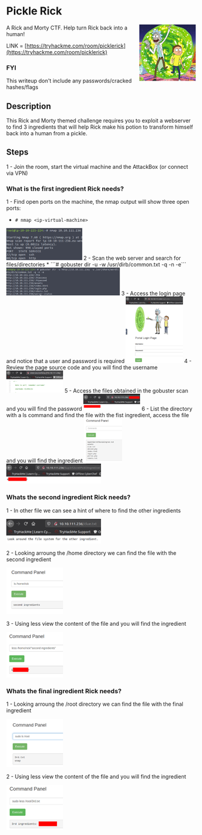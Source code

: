 # Pickle Rick

<img align="right" src="https://github.com/matthernet/Writeups/blob/main/TryHackMe/Room/images/picklerick/picklerick01.jpeg" width="150" height="150">

A Rick and Morty CTF. Help turn Rick back into a human!

LINK = [https://tryhackme.com/room/picklerick](https://tryhackme.com/room/picklerick)

### FYI
This writeup don't include any passwords/cracked hashes/flags

## Description

This Rick and Morty themed challenge requires you to exploit a webserver to find 3 ingredients that will help Rick make his potion to transform himself back into a human from a pickle.

## Steps

1 - Join the room, start the virtual machine and the AttackBox (or connect via VPN)

### What is the first ingredient Rick needs?
1 - Find open ports on the machine, the nmap output will show three open ports:
* ```# nmap <ip-virtual-machine>```
<img src="https://github.com/matthernet/Writeups/blob/main/TryHackMe/Room/images/picklerick/picklerick02.png" width="40%">
2 - Scan the web server and search for files/directories
* ```# gobuster dir -u <http://ip-virtual-machine/> -w /usr/dirb/common.txt -q -n -e```
<img src="https://github.com/matthernet/Writeups/blob/main/TryHackMe/Room/images/picklerick/picklerick03.png" width="60%">
3 - Access the login page and notice that a user and password is required
<img src="https://github.com/matthernet/Writeups/blob/main/TryHackMe/Room/images/picklerick/picklerick04.png" width="30%">
4 - Review the page source code and you will find the username
<img src="https://github.com/matthernet/Writeups/blob/main/TryHackMe/Room/images/picklerick/picklerick05.png" width="30%">
5 - Access the files obtained in the gobuster scan and you will find the password
<img src="https://github.com/matthernet/Writeups/blob/main/TryHackMe/Room/images/picklerick/picklerick06.png" width="30%">
6 - List the directory with a ls command and find the file with the fist ingredient, access the file and you will find the ingredient
<img src="https://github.com/matthernet/Writeups/blob/main/TryHackMe/Room/images/picklerick/picklerick07.png" width="20%">
<img src="https://github.com/matthernet/Writeups/blob/main/TryHackMe/Room/images/picklerick/picklerick08.png" width="50%">

### Whats the second ingredient Rick needs?
1 - In other file we can see a hint of where to find the other ingredients

<img src="https://github.com/matthernet/Writeups/blob/main/TryHackMe/Room/images/picklerick/picklerick09.png" width="50%">

2 - Looking arroung the /home directory we can find the file with the second ingredient

<img src="https://github.com/matthernet/Writeups/blob/main/TryHackMe/Room/images/picklerick/picklerick10.png" width="30%">

3 - Using less view the content of the file and you will find the ingredient

<img src="https://github.com/matthernet/Writeups/blob/main/TryHackMe/Room/images/picklerick/picklerick11.png" width="30%">

### Whats the final ingredient Rick needs?
1 - Looking arroung the /root directory we can find the file with the final ingredient

<img src="https://github.com/matthernet/Writeups/blob/main/TryHackMe/Room/images/picklerick/picklerick12.png" width="30%">

2 - Using less view the content of the file and you will find the ingredient

<img src="https://github.com/matthernet/Writeups/blob/main/TryHackMe/Room/images/picklerick/picklerick13.png" width="30%">
